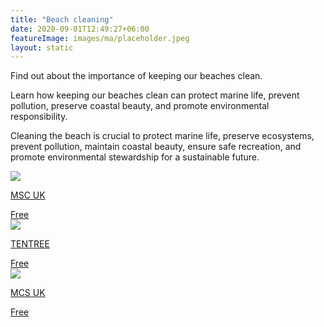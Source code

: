 ```yaml
---
title: "Beach cleaning"
date: 2020-09-01T12:49:27+06:00
featureImage: images/ma/placeholder.jpeg
layout: static
---
```


Find out about the importance of keeping our beaches clean.

Learn how keeping our beaches clean can protect marine life, prevent pollution, preserve coastal beauty, and promote environmental responsibility.

Cleaning the beach is crucial to protect marine life, preserve ecosystems, prevent pollution, maintain coastal beauty, ensure safe recreation, and promote environmental stewardship for a sustainable future.

<a class="ma-link" href="https://www.mcsuk.org/what-you-can-do/join-a-beach-clean/great-british-beach-clean/"><div class="ma-card ma-card-Community"><div class="ma-icon"><img src ="/images/icon-check.png"/></div><div class="ma-name"><p>MSC UK</p></div><div class="ma-paid-text"><span>Free</span></div></div></a><a class="ma-link" href="https://blog.tentree.com/10-benefits-of-cleaning-up-your-local-beach/"><div class="ma-card ma-card-Community"><div class="ma-icon"><img src ="/images/icon-check.png"/></div><div class="ma-name"><p>TENTREE</p></div><div class="ma-paid-text"><span>Free </span></div></div></a><a class="ma-link" href="https://www.mcsuk.org/what-you-can-do/join-a-beach-clean/great-british-beach-clean/all-about-the-great-british-beach-clean/"><div class="ma-card ma-card-Community"><div class="ma-icon"><img src ="/images/icon-check.png"/></div><div class="ma-name"><p>MCS UK</p></div><div class="ma-paid-text"><span>Free </span></div></div></a>  

<br/><br/>






